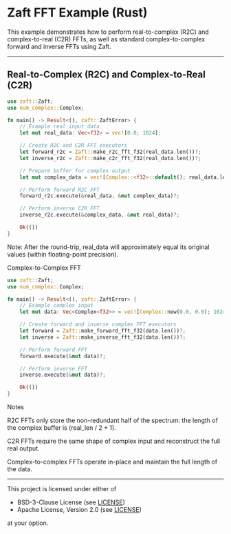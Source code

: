 # Zaft FFT Example (Rust)

This example demonstrates how to perform real-to-complex (R2C) and complex-to-real (C2R) FFTs, as well as standard complex-to-complex forward and inverse FFTs using Zaft.

---

## Real-to-Complex (R2C) and Complex-to-Real (C2R)

```rust
use zaft::Zaft;
use num_complex::Complex;

fn main() -> Result<(), zaft::ZaftError> {
    // Example real input data
    let mut real_data: Vec<f32> = vec![0.0; 1024];

    // Create R2C and C2R FFT executors
    let forward_r2c = Zaft::make_r2c_fft_f32(real_data.len())?;
    let inverse_r2c = Zaft::make_c2r_fft_f32(real_data.len())?;

    // Prepare buffer for complex output
    let mut complex_data = vec![Complex::<f32>::default(); real_data.len() / 2 + 1];

    // Perform forward R2C FFT
    forward_r2c.execute(&real_data, &mut complex_data)?;

    // Perform inverse C2R FFT
    inverse_r2c.execute(&complex_data, &mut real_data)?;

    Ok(())
}
```
Note: After the round-trip, real_data will approximately equal its original values (within floating-point precision).

Complex-to-Complex FFT

```rust
use zaft::Zaft;
use num_complex::Complex;

fn main() -> Result<(), zaft::ZaftError> {
    // Example complex input
    let mut data: Vec<Complex<f32>> = vec![Complex::new(0.0, 0.0); 1024];

    // Create forward and inverse complex FFT executors
    let forward = Zaft::make_forward_fft_f32(data.len())?;
    let inverse = Zaft::make_inverse_fft_f32(data.len())?;

    // Perform forward FFT
    forward.execute(&mut data)?;

    // Perform inverse FFT
    inverse.execute(&mut data)?;

    Ok(())
}
```

Notes

R2C FFTs only store the non-redundant half of the spectrum: the length of the complex buffer is (real_len / 2 + 1).

C2R FFTs require the same shape of complex input and reconstruct the full real output.

Complex-to-complex FFTs operate in-place and maintain the full length of the data.

----

This project is licensed under either of

- BSD-3-Clause License (see [LICENSE](LICENSE.md))
- Apache License, Version 2.0 (see [LICENSE](LICENSE-APACHE.md))

at your option.
